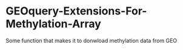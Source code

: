 # GEOquery-Extensions-For-Methylation-Array
Some function that makes it to donwload methylation data from GEO
